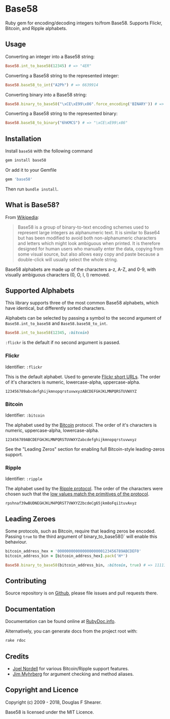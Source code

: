 # Base58

Ruby gem for encoding/decoding integers to/from Base58. Supports Flickr, Bitcoin, and Ripple alphabets.


## Usage

Converting an integer into a Base58 string:

```ruby
Base58.int_to_base58(12345) # => "4ER"
```

Converting a Base58 string to the represented integer:

```ruby
Base58.base58_to_int("A2Ph") # => 6639914
```

Converting binary into a Base58 string:

```ruby
Base58.binary_to_base58("\xCE\xE99\x86".force_encoding('BINARY')) # => "6hKMCS"
```

Converting a Base58 string to the represented binary:

```ruby
Base58.base58_to_binary("6hKMCS") # => "\xCE\xE99\x86"
```


## Installation

Install `base58` with the following command

```bash
gem install base58
```

Or add it to your Gemfile

```ruby
gem 'base58'
```

Then run `bundle install`.


## What is Base58?

From [Wikipedia](https://en.wikipedia.org/wiki/Base58):

> Base58 is a group of binary-to-text encoding schemes used to represent large integers as alphanumeric text. It is similar to Base64 but has been modified to avoid both non-alphanumeric characters and letters which might look ambiguous when printed. It is therefore designed for human users who manually enter the data, copying from some visual source, but also allows easy copy and paste because a double-click will usually select the whole string.

Base58 alphabets are made up of the characters a-z, A-Z, and 0-9, with visually ambiguous characters (0, O, I, l) removed.


## Supported Alphabets

This library supports three of the most common Base58 alphabets, which have identical, but differently sorted characters.

Alphabets can be selected by passing a symbol to the second argument of `Base58.int_to_base58` and `Base58.base58_to_int`.

```ruby
Base58.int_to_base58(12345, :bitcoin)
```

`:flickr` is the default if no second argument is passed.


### Flickr

Identifier: `:flickr`

This is the default alphabet. Used to generate [Flickr short URLs](https://www.flickr.com/groups/api/discuss/72157616713786392/). The order of it's characters is numeric, lowercase-alpha, uppercase-alpha.

    123456789abcdefghijkmnopqrstuvwxyzABCDEFGHJKLMNPQRSTUVWXYZ


### Bitcoin

Identifier: `:bitcoin`

The alphabet used by the [Bitcoin](https://en.wikipedia.org/wiki/Bitcoin) protocol. The order of it's characters is numeric, uppercase-alpha, lowercase-alpha.

    123456789ABCDEFGHJKLMNPQRSTUVWXYZabcdefghijkmnopqrstuvwxyz

See the "Leading Zeros" section for enabling full Bitcoin-style leading-zeros support.


### Ripple

Identifier: `:ripple`

The alphabet used by the [Ripple protocol](https://en.wikipedia.org/wiki/Ripple_(payment_protocol)). The order of the characters were chosen such that the [low values match the primitives of the protocol](http://bitcoin.stackexchange.com/questions/14124/why-is-ripples-base58-alphabet-so-weird).

    rpshnaf39wBUDNEGHJKLM4PQRST7VWXYZ2bcdeCg65jkm8oFqi1tuvAxyz


## Leading Zeroes

Some protocols, such as Bitcoin, require that leading zeros be encoded. Passing `true` to the third argument of binary_to_base58()` will enable this behaviour.

```ruby
bitcoin_address_hex = '00000000000000000000123456789ABCDEF0'
bitcoin_address_bin = [bitcoin_address_hex].pack('H*')

Base58.binary_to_base58(bitcoin_address_bin, :bitcoin, true) # => 111111111143c9JGph3DZ
```

## Contributing

Source repository is on [Github](https://github.com/dougal/base58), please file issues and pull requests there.


## Documentation

Documentation can be found online at [RubyDoc.info](http://www.rubydoc.info/github/dougal/base58).

Alternatively, you can generate docs from the project root with:

```bash
rake rdoc
```


## Credits

  * [Joel Nordell](https://github.com/joelnordell) for various Bitcoin/Ripple support features.
  * [Jim Myhrberg](https://github.com/jimeh) for argument checking and method aliases.


## Copyright and Licence

Copyright (c) 2009 - 2018, Douglas F Shearer.

Base58 is licensed under the MIT Licence.
